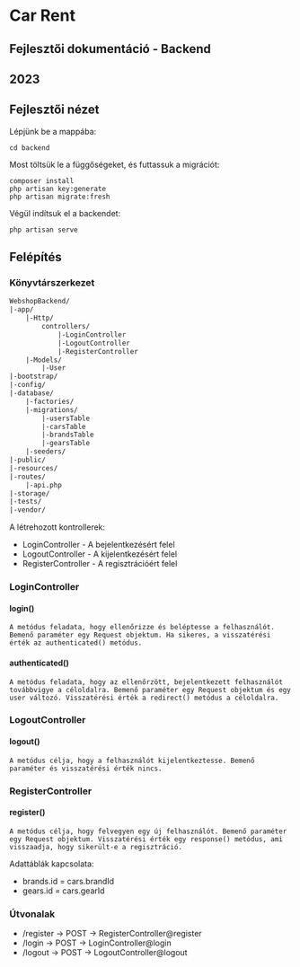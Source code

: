 # Car Rent

## Fejlesztői dokumentáció - Backend

## 2023

## Fejlesztői nézet

Lépjünk be a mappába:

```
cd backend
```

Most töltsük le a függőségeket, és futtassuk a migrációt:

```
composer install
php artisan key:generate
php artisan migrate:fresh
```

Végül indítsuk el a backendet:

```
php artisan serve
```

## Felépítés

### Könyvtárszerkezet

```txt
WebshopBackend/
|-app/
    |-Http/
        controllers/
            |-LoginController
            |-LogoutController
            |-RegisterController
    |-Models/
        |-User
|-bootstrap/
|-config/
|-database/
    |-factories/
    |-migrations/
        |-usersTable
        |-carsTable
        |-brandsTable
        |-gearsTable
    |-seeders/
|-public/
|-resources/
|-routes/
    |-api.php
|-storage/
|-tests/
|-vendor/
```

A létrehozott kontrollerek:

* LoginController - A bejelentkezésért felel
* LogoutController - A kijelentkezésért felel
* RegisterController - A regisztrációért felel

### LoginController

#### login()
```
A metódus feladata, hogy ellenőrizze és beléptesse a felhasználót. Bemenő paraméter egy Request objektum. Ha sikeres, a visszatérési érték az authenticated() metódus.
```

#### authenticated()
```
A metódus feladata, hogy az ellenőrzött, bejelentkezett felhasználót továbbvigye a céloldalra. Bemenő paraméter egy Request objektum és egy user változó. Visszatérési érték a redirect() metódus a céloldalra.
```

### LogoutController

#### logout()
```
A metódus célja, hogy a felhasználót kijelentkeztesse. Bemenő paraméter és visszatérési érték nincs.
```

### RegisterController

#### register()
```
A metódus célja, hogy felvegyen egy új felhasználót. Bemenő paraméter egy Request objektum. Visszatérési érték egy response() metódus, ami visszaadja, hogy sikerült-e a regisztráció.
```

Adattáblák kapcsolata:

* brands.id = cars.brandId
* gears.id = cars.gearId

### Útvonalak

* /register -> POST -> RegisterController@register
* /login -> POST -> LoginController@login
* /logout -> POST -> LogoutController@logout